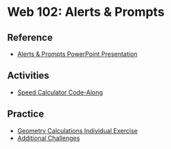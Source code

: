 # Web 102: Alerts & Prompts

## Reference
- <a href="Lecture.pptx" target="_blank">Alerts & Prompts PowerPoint Presentation</a>

## Activities
- [Speed Calculator Code-Along](SpeedCalculatorInstructions.md)

## Practice
- [Geometry Calculations Individual Exercise](GeometryCalculationsInstructions.md)
- [Additional Challenges](AdditionalChallenges.md)